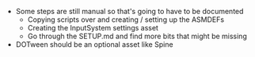 * Some steps are still manual so that's going to have to be documented
  * Copying scripts over and creating / setting up the ASMDEFs
  * Creating the InputSystem settings asset
  * Go through the SETUP.md and find more bits that might be missing
* DOTween should be an optional asset like Spine
